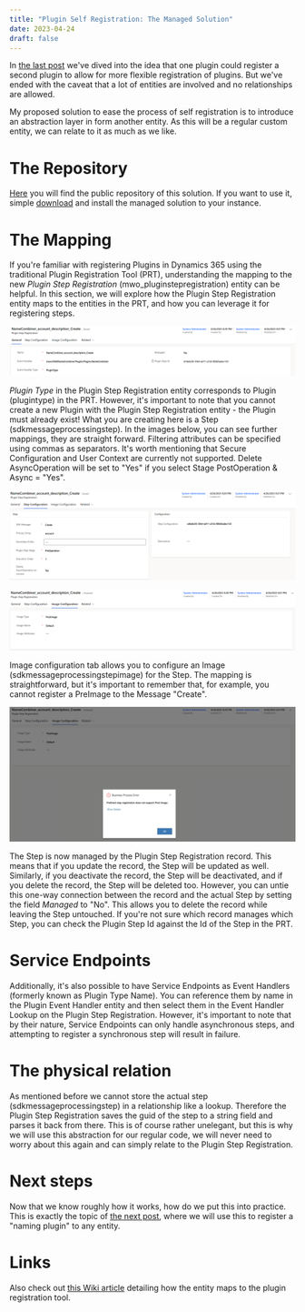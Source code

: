 ```yaml
---
title: "Plugin Self Registration: The Managed Solution"
date: 2023-04-24
draft: false
---
```


In [the last post](/post/plugin-self-registration/concept) we've dived into the idea that one plugin could register a second plugin to allow for more flexible registration of plugins. But we've ended with the caveat that a lot of entities are involved and no relationships are allowed.

My proposed solution to ease the process of self registration is to introduce an abstraction layer in form another entity. As this will be a regular custom entity, we can relate to it as much as we like. 

# The Repository
[Here](https://github.com/Kunter-Bunt/D365LivePluginRegistration) you will find the public repository of this solution. If you want to use it, simple [download](https://github.com/Kunter-Bunt/D365LivePluginRegistration/raw/master/LivePluginRegistration_3_0_0_1_managed.zip) and install the managed solution to your instance.

# The Mapping
If you're familiar with registering Plugins in Dynamics 365 using the traditional Plugin Registration Tool (PRT), understanding the mapping to the new _Plugin Step Registration_ (mwo_pluginstepregistration) entity can be helpful. In this section, we will explore how the Plugin Step Registration entity maps to the entities in the PRT, and how you can leverage it for registering steps.

![The event handler here specifies what plugin to execute.](general.png)

_Plugin Type_ in the Plugin Step Registration entity corresponds to Plugin (plugintype) in the PRT. However, it's important to note that you cannot create a new Plugin with the Plugin Step Registration entity - the Plugin must already exist! What you are creating here is a Step (sdkmessageprocessingstep). In the images below, you can see further mappings, they are straight forward. Filtering attributes can be specified using commas as separators. It's worth mentioning that Secure Configuration and User Context are currently not supported. Delete AsyncOperation will be set to "Yes" if you select Stage PostOperation & Async = "Yes".

![In this tab the regular options you know from the PRT are exposed.](step.png)

![Of course images can be configured as well. Just keep in mind that some configurations are illegal ;)](image.png)

Image configuration tab allows you to configure an Image (sdkmessageprocessingstepimage) for the Step. The mapping is straightforward, but it's important to remember that, for example, you cannot register a PreImage to the Message "Create".

![Here I tried to specify a PostImage in a PreOperation step. The error from Dynamics is passed through.](error.png)

The Step is now managed by the Plugin Step Registration record. This means that if you update the record, the Step will be updated as well. Similarly, if you deactivate the record, the Step will be deactivated, and if you delete the record, the Step will be deleted too. However, you can untie this one-way connection between the record and the actual Step by setting the field _Managed_ to "No". This allows you to delete the record while leaving the Step untouched. If you're not sure which record manages which Step, you can check the Plugin Step Id against the Id of the Step in the PRT.

# Service Endpoints
Additionally, it's also possible to have Service Endpoints as Event Handlers (formerly known as Plugin Type Name). You can reference them by name in the Plugin Event Handler entity and then select them in the Event Handler Lookup on the Plugin Step Registration. However, it's important to note that by their nature, Service Endpoints can only handle asynchronous steps, and attempting to register a synchronous step will result in failure.

# The physical relation
As mentioned before we cannot store the actual step (sdkmessageprocessingstep) in a relationship like a lookup. Therefore the Plugin Step Registration saves the guid of the step to a string field and parses it back from there. This is of course rather unelegant, but this is why we will use this abstraction for our regular code, we will never need to worry about this again and can simply relate to the Plugin Step Registration.

# Next steps
Now that we know roughly how it works, how do we put this into practice. This is exactly the topic of [the next post](/post/plugin-self-registration/praxis), where we will use this to register a "naming plugin" to any entity.

# Links
Also check out [this Wiki article](https://github.com/Kunter-Bunt/D365LivePluginRegistration/wiki/Mapping-with-Plugin-Registration-Tool) detailing how the entity maps to the plugin registration tool.